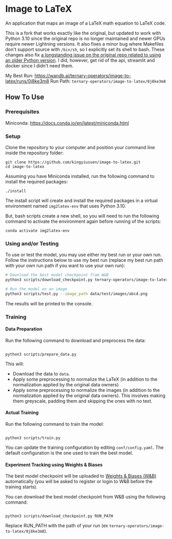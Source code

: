 # Image to LaTeX

An application that maps an image of a LaTeX math equation to LaTeX code.

This is a fork that works exactly like the original, but updated to work with Python 3.10 since the original repo is no longer maintained and newer GPUs require newer Lightning versions. It also fixes a minor bug where Makefiles don't support source with `/bin/sh`, so I explicitly set its shell to bash. These changes also fix [a longstanding issue on the original repo related to using an older Python version](https://github.com/kingyiusuen/image-to-latex/issues/20). I did, however, get rid of the api, streamlit and docker since I didn't need them.

My Best Run: https://wandb.ai/ternary-operators/image-to-latex/runs/0j8ke3m8
Run Path: `ternary-operators/image-to-latex/0j8ke3m8`

## How To Use

### Prerequisites

Miniconda: https://docs.conda.io/en/latest/miniconda.html

### Setup

Clone the repository to your computer and position your command line inside the repository folder:

```
git clone https://github.com/kingyiusuen/image-to-latex.git
cd image-to-latex
```

Assuming you have Miniconda installed, run the following command to install the required packages:

```
./install
```

The install script will create and install the required packages in a virtual environment named `img2latex-env` that uses Python 3.10.

But, bash scripts create a new shell, so you will need to run the following command to activate the environment again before running of the scripts:

```
conda activate img2latex-env
```

### Using and/or Testing

To use or test the model, you may use either my best run or your own run. Follow the instructions below to use my best run (replace my best run path with your own run path if you want to use your own run):

```bash
# Download the best model checkpoint from W&B
python3 scripts/download_checkpoint.py ternary-operators/image-to-latex/0j8ke3m8

# Run the model on an image
python3 scripts/test.py --image_path data/test/images/abcd.png
```

The results will be printed to the console.

### Training

#### Data Preparation

Run the following command to download and preprocess the data:

```

python3 scripts/prepare_data.py

```

This will:

- Download the data to `data`.
- Apply some preprocessing to normalize the LaTeX (in addition to the normalization applied by the original data owners)
- Apply some preprocessing to normalize the images (in addition to the normalization applied by the original data owners). This involves making them greyscale, padding them and skipping the ones with no text.

#### Actual Training

Run the following command to train the model:

```

python3 scripts/train.py

```

You can update the training configuration by editing `conf/config.yaml`. The default configuration is the one used to train the best model.

#### Experiment Tracking using Weights & Biases

The best model checkpoint will be uploaded to [Weights & Biases (W&B)](https://wandb.ai/) automatically (you will be asked to register or login to W&B before the training starts).

You can download the best model checkpoint from W&B using the following command:

```

python3 scripts/download_checkpoint.py RUN_PATH

```

Replace RUN_PATH with the path of your run (ex `ternary-operators/image-to-latex/0j8ke3m8`).
